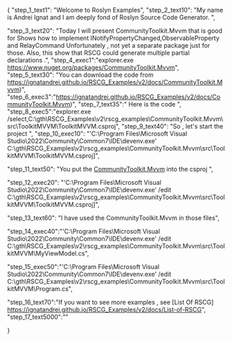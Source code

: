 {
    "step_1_text1": "Welcome to Roslyn Examples",
    "step_2_text10": "My name is Andrei Ignat and I am deeply fond of Roslyn Source Code Generator. ",

"step_3_text20": "Today I will present CommunityToolkit.Mvvm  that is good for Shows how to implement INotifyPropertyChanged,ObservableProperty and RelayCommand
Unfortunately , not yet a separate package just for those.
Also, this show that RSCG could generate multiple partial declarations .",
"step_4_exec1":"explorer.exe https://www.nuget.org/packages/CommunityToolkit.Mvvm",
"step_5_text30": "You can download the code from https://ignatandrei.github.io/RSCG_Examples/v2/docs/CommunityToolkit.Mvvm)",
"step_6_exec3":"https://ignatandrei.github.io/RSCG_Examples/v2/docs/CommunityToolkit.Mvvm)",
"step_7_text35":" Here is the code ",
"step_8_exec5":"explorer.exe /select,C:\\gth\\RSCG_Examples\\v2\\rscg_examples\\CommunityToolkit.Mvvm\\src\\ToolkitMVVM\\ToolkitMVVM.csproj",
"step_9_text40": "So , let's start the project ",
"step_10_exec10": "'C:\\Program Files\\Microsoft Visual Studio\\2022\\Community\\Common7\\IDE\\devenv.exe' C:\\gth\\RSCG_Examples\\v2\\rscg_examples\\CommunityToolkit.Mvvm\\src\\ToolkitMVVM\\ToolkitMVVM.csproj]",

"step_11_text50": "You put the  [CommunityToolkit.Mvvm](https://www.nuget.org/packages/CommunityToolkit.Mvvm) into the csproj ",

"step_12_exec20": "'C:\\Program Files\\Microsoft Visual Studio\\2022\\Community\\Common7\\IDE\\devenv.exe' /edit C:\\gth\\RSCG_Examples\\v2\\rscg_examples\\CommunityToolkit.Mvvm\\src\\ToolkitMVVM\\ToolkitMVVM.csproj]",

"step_13_text60": "I have used the CommunityToolkit.Mvvm in those files",


"step_14_exec40":"'C:\\Program Files\\Microsoft Visual Studio\\2022\\Community\\Common7\\IDE\\devenv.exe' /edit C:\\gth\\RSCG_Examples\\v2\\rscg_examples\\CommunityToolkit.Mvvm\\src\\ToolkitMVVM\\MyViewModel.cs",

"step_15_exec50":"'C:\\Program Files\\Microsoft Visual Studio\\2022\\Community\\Common7\\IDE\\devenv.exe' /edit C:\\gth\\RSCG_Examples\\v2\\rscg_examples\\CommunityToolkit.Mvvm\\src\\ToolkitMVVM\\Program.cs",

"step_16_text70":"If you want to see more examples , see  [List Of RSCG] https://ignatandrei.github.io/RSCG_Examples/v2/docs/List-of-RSCG",
"step_17_text5000":""

}